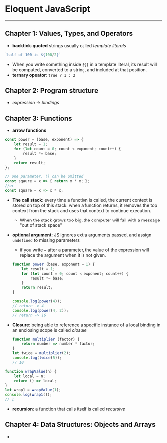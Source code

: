 # Eloquent JavaScript

---

## Chapter 1: Values, Types, and Operators

- **backtick-quoted** strings usually called *template literals* 

```javascript
`half of 100 is ${100/2}`
```

- When you write something inside `${}` in a template literal, its result will be computed, converted to a string, and included at that position.
- **ternary opeator**: `true ? 1 : 2`

## Chapter 2: Program structure

- *expression* -> *bindings*

## Chapter 3: Functions

- **arrow functions**

```javascript
const power = (base, exponent) => {
    let result = 1;
    for (let count = 0; count < exponent; count++) {
        result *= base;
    }
    return result;
};

// one parameter. () can be omitted
const sqaure = x => { return x * x; };
//or 
const square = x => x * x;
```

- **The call stack**: every time a function is called, the current context is stored on top of this stack. when a function returns, it removes the top context from the stack and uses that context to continue execution.

	- When the stack grows too big, the computer will fail with a message "out of stack space"

- **optional argument**: JS ignores extra arguments passed, and assign `undefined` to missing parameters

	- if you write `=` after a parameter, the value of the expression will replace the argument when it is not given.

	```javascript
	function power (base, exponent = 1) {
	    let result = 1;
	    for (let count = 0; count < exponent; count++) {
	        result *= base;
	    }
	    return result;
	}
	
	console.log(power(4));
	// return -> 4
	console.log(power(4, 2));
	// return -> 16
	```

- **Closure**: being able to reference a specific instance of a local binding in an enclosing scope is called *closure*

	```javascript
	function multiplier (factor) {
	    return number => number * factor;
	}
	let twice = multiplier(2);
	console.log(twice(5));
	// 10
	```

```javascript
function wrapValue(n) {
    let local = n;
    return () => local;
}
let wrap1 = wrapValue(1);
console.log(wrap1());
// 1
```

- **recursion**: a function that calls itself is called *recursive*

## Chapter 4: Data Structures: Objects and Arrays

- 

